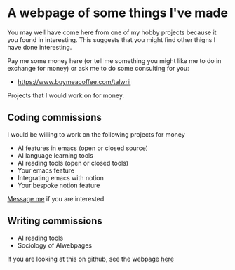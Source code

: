 # A webpage of some things I've made

You may well have come here from one of my hobby projects because it you found in interesting. This suggests that you might find other thigns I have done interesting.

Pay me some money here (or tell me something you might like me to do in exchange for money) or ask me to do some consulting for you:

* https://www.buymeacoffee.com/talwrii

Projects that I would work on for money.

## Coding commissions

I would be willing to work on the following projects for money

* AI features in emacs (open or closed source)
* AI language learning tools
* AI reading tools (open or closed tools)
* Your emacs feature
* Integrating emacs with notion
* Your bespoke notion feature

[Message me](https://www.buymeacoffee.com/talwrii) if you are interested

## Writing commissions

* AI reading tools
* Sociology of AIwebpages

If you are looking at this on github, see the webpage [here](https://talwrii.github.io/webpage/)

